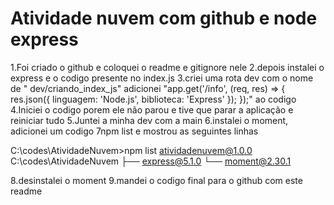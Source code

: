 # Atividade nuvem com github e node express

1.Foi criado o github e coloquei o readme e gitignore nele
2.depois instalei o express e o codigo presente no index.js
3.criei uma rota dev com o nome de " dev/criando_index_js"
adicionei "app.get('/info', (req, res) => {
res.json({ linguagem: 'Node.js', biblioteca: 'Express' });
});" ao codigo
4.Iniciei o codigo porem ele não parou e tive que parar a aplicação e reiniciar tudo
5.Juntei a minha dev com a main
6.instalei o moment, adicionei um codigo
7npm list e mostrou as seguintes linhas

C:\codes\AtividadeNuvem>npm list
atividadenuvem@1.0.0 C:\codes\AtividadeNuvem
├── express@5.1.0
└── moment@2.30.1

8.desinstalei o moment
9.mandei o codigo final para o github com este readme